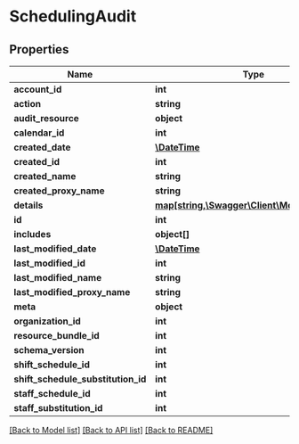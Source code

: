 # SchedulingAudit

## Properties
Name | Type | Description | Notes
------------ | ------------- | ------------- | -------------
**account_id** | **int** |  | [optional] 
**action** | **string** |  | [optional] 
**audit_resource** | **object** |  | [optional] 
**calendar_id** | **int** |  | [optional] 
**created_date** | [**\DateTime**](\DateTime.md) |  | [optional] 
**created_id** | **int** |  | [optional] 
**created_name** | **string** |  | [optional] 
**created_proxy_name** | **string** |  | [optional] 
**details** | [**map[string,\Swagger\Client\Model\Changes]**](Changes.md) |  | [optional] 
**id** | **int** |  | [optional] 
**includes** | **object[]** |  | [optional] 
**last_modified_date** | [**\DateTime**](\DateTime.md) |  | [optional] 
**last_modified_id** | **int** |  | [optional] 
**last_modified_name** | **string** |  | [optional] 
**last_modified_proxy_name** | **string** |  | [optional] 
**meta** | **object** |  | [optional] 
**organization_id** | **int** |  | [optional] 
**resource_bundle_id** | **int** |  | [optional] 
**schema_version** | **int** |  | [optional] 
**shift_schedule_id** | **int** |  | [optional] 
**shift_schedule_substitution_id** | **int** |  | [optional] 
**staff_schedule_id** | **int** |  | [optional] 
**staff_substitution_id** | **int** |  | [optional] 

[[Back to Model list]](../README.md#documentation-for-models) [[Back to API list]](../README.md#documentation-for-api-endpoints) [[Back to README]](../README.md)


